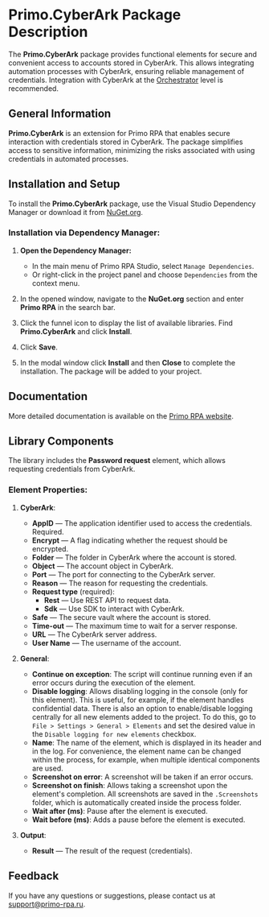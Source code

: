 # Primo.CyberArk Package Description

The **Primo.CyberArk** package provides functional elements for secure and convenient access to accounts stored in CyberArk. This allows integrating automation processes with CyberArk, ensuring reliable management of credentials. Integration with CyberArk at the [Orchestrator](https://docs.primo-rpa.ru/primo-rpa/orchestrator/intro) level is recommended.

## General Information

**Primo.CyberArk** is an extension for Primo RPA that enables secure interaction with credentials stored in CyberArk. The package simplifies access to sensitive information, minimizing the risks associated with using credentials in automated processes.

## Installation and Setup

To install the **Primo.CyberArk** package, use the Visual Studio Dependency Manager or download it from [NuGet.org](https://www.nuget.org/).

### Installation via Dependency Manager:

1. **Open the Dependency Manager:**
   - In the main menu of Primo RPA Studio, select `Manage Dependencies`.
   - Or right-click in the project panel and choose `Dependencies` from the context menu.

2. In the opened window, navigate to the **NuGet.org** section and enter **Primo RPA** in the search bar.

3. Click the funnel icon to display the list of available libraries. Find **Primo.CyberArk** and click **Install**.

4. Click **Save**.

5. In the modal window click **Install** and then **Close** to complete the installation. The package will be added to your project.

## Documentation

More detailed documentation is available on the [Primo RPA website](https://docs.primo-rpa.com).

## Library Components

The library includes the **Password request** element, which allows requesting credentials from CyberArk.

### Element Properties:

1. **CyberArk**:
   - **AppID** — The application identifier used to access the credentials. Required.
   - **Encrypt** — A flag indicating whether the request should be encrypted.
   - **Folder** — The folder in CyberArk where the account is stored.
   - **Object** — The account object in CyberArk.
   - **Port** — The port for connecting to the CyberArk server.
   - **Reason** — The reason for requesting the credentials.
   - **Request type** (required):
      - **Rest** — Use REST API to request data.
      - **Sdk** — Use SDK to interact with CyberArk.
   - **Safe** — The secure vault where the account is stored.
   - **Time-out** — The maximum time to wait for a server response.
   - **URL** — The CyberArk server address.
   - **User Name** — The username of the account.

2. **General**:
   - **Continue on exception**: The script will continue running even if an error occurs during the execution of the element.
   - **Disable logging**: Allows disabling logging in the console (only for this element). This is useful, for example, if the element handles confidential data. There is also an option to enable/disable logging centrally for all new elements added to the project. To do this, go to `File > Settings > General > Elements` and set the desired value in the `Disable logging for new elements` checkbox.
   - **Name**: The name of the element, which is displayed in its header and in the log. For convenience, the element name can be changed within the process, for example, when multiple identical components are used.
   - **Screenshot on error**: A screenshot will be taken if an error occurs.
   - **Screenshot on finish**: Allows taking a screenshot upon the element's completion. All screenshots are saved in the `.Screenshots` folder, which is automatically created inside the process folder.
   - **Wait after (ms)**: Pause after the element is executed.
   - **Wait before (ms)**: Adds a pause before the element is executed.

3. **Output**:
   - **Result** — The result of the request (credentials).

## Feedback

If you have any questions or suggestions, please contact us at [support@primo-rpa.ru](mailto:support@primo-rpa.ru).


